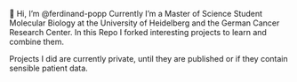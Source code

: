 👋 Hi, I’m @ferdinand-popp
Currently I’m a Master of Science Student Molecular Biology at the University of Heidelberg and the German Cancer Research Center.
In this Repo I forked interesting projects to learn and combine them.

Projects I did are currently private, until they are published or if they contain sensible patient data.

<!---
ferdinand-popp/ferdinand-popp is a ✨ special ✨ repository because its `README.md` (this file) appears on your GitHub profile.
You can click the Preview link to take a look at your changes.
--->
